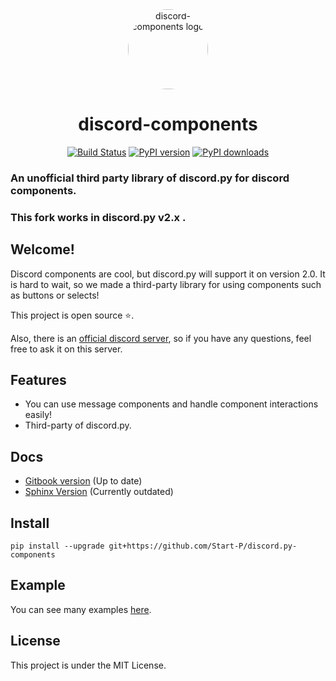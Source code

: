 <div align="center">
    <a href="https://pypi.org/project/discord-components"><img src="https://raw.githubusercontent.com/kiki7000/discord.py-components/master/.github/logo.png" alt="discord-components logo" height="128" style="border-radius: 50%"></a>
    <h1>discord-components</h1>
</div>
<div align="center">
        <a href="https://travis-ci.com/kiki7000/discord.py-components"><img src="https://travis-ci.com/kiki7000/discord.py-components.svg?branch=master" alt="Build Status"></a>
        <a href="https://pypi.org/project/discord-components"><img src="https://badge.fury.io/py/discord-components.svg" alt="PyPI version"></a>
        <a href="https://pypi.org/project/discord-components"><img src="https://img.shields.io/pypi/dm/discord-components" alt="PyPI downloads"></a>
</div>
<p align="center">
    <h3>An unofficial third party library of discord.py for discord components.</h3>
    <h3>This fork works in discord.py v2.x .</h3>
</p>

## Welcome!

Discord components are cool, but discord.py will support it on version 2.0. It
is hard to wait, so we made a third-party library for using components such as
buttons or selects!

This project is open source ⭐.

Also, there is an [official discord server](https://discord.gg/pKM6stqPxS), so
if you have any questions, feel free to ask it on this server.

## Features

- You can use message components and handle component interactions easily!
- Third-party of discord.py.

## Docs

- [Gitbook version](https://devkiki7000.gitbook.io/discord-components) (Up to
  date)
- [Sphinx Version](https://discord-components.readthedocs.io/en/0.5.2.4)
  (Currently outdated)

## Install

```
pip install --upgrade git+https://github.com/Start-P/discord.py-components
```

## Example

You can see many examples
[here](https://github.com/kiki7000/discord.py-components/tree/master/examples).

## License

This project is under the MIT License.
